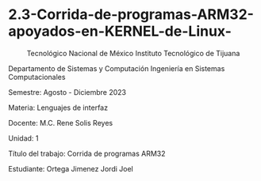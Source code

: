 # 2.3-Corrida-de-programas-ARM32-apoyados-en-KERNEL-de-Linux-

<p align=center>
Tecnológico Nacional de México
Instituto Tecnológico de Tijuana

Departamento de Sistemas y Computación
Ingeniería en Sistemas Computacionales

Semestre:
Agosto - Diciembre 2023

Materia:
Lenguajes de interfaz

Docente:
M.C. Rene Solis Reyes 

Unidad:
1

Título del trabajo:
Corrida de programas ARM32


Estudiante:
Ortega Jimenez Jordi Joel

<p align=center>
